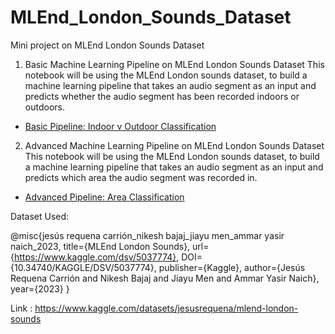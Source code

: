 # MLEnd_London_Sounds_Dataset
Mini project on MLEnd London Sounds Dataset 

1. Basic Machine Learning Pipeline on MLEnd London Sounds Dataset
This notebook will be using the MLEnd London sounds dataset, to build a machine learning pipeline that takes an audio segment as an input and predicts whether the audio segment has been recorded indoors or outdoors.
- [Basic Pipeline: Indoor v Outdoor Classification](MLEnd%20London%20Dataset%20-%20MiniProject.ipynb)

2. Advanced Machine Learning Pipeline on MLEnd London Sounds Dataset
This notebook will be using the MLEnd London sounds dataset, to build a machine learning pipeline that takes an audio segment as an input and predicts which area the audio segment was recorded in.
- [Advanced Pipeline: Area Classification](MLEnd%20London%20Dataset%20-%20MiniProject2.ipynb)

Dataset Used:

 @misc{jesús requena carrión_nikesh bajaj_jiayu men_ammar yasir naich_2023,
	title={MLEnd London Sounds},
	url={https://www.kaggle.com/dsv/5037774},
	DOI={10.34740/KAGGLE/DSV/5037774},
	publisher={Kaggle},
	author={Jesús Requena Carrión and Nikesh Bajaj and Jiayu Men and Ammar Yasir Naich},
	year={2023}
}

Link : https://www.kaggle.com/datasets/jesusrequena/mlend-london-sounds
